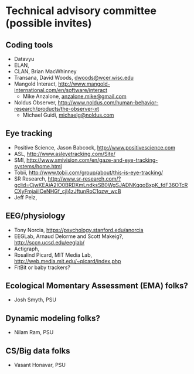 # Technical advisory committee (possible invites)

## Coding tools

- Datavyu
- ELAN,
- CLAN, Brian MacWhinney
- Transana, David Woods, dwoods@wcer.wisc.edu
- Mangold Interact, <http://www.mangold-international.com/en/software/interact>
  - Mike Anzalone, <anzalone.mike@gmail.com>
- Noldus Observer, <http://www.noldus.com/human-behavior-research/products/the-observer-xt>
  - Michael Guidi, <michaelg@noldus.com>

## Eye tracking

- Positive Science, Jason Babcock, <http://www.positivescience.com>
- ASL, <http://www.asleyetracking.com/Site/>
- SMI, <http://www.smivision.com/en/gaze-and-eye-tracking-systems/home.html>
- Tobii, <http://www.tobii.com/group/about/this-is-eye-tracking/>
- SR Research,  <http://www.sr-research.com/?gclid=CjwKEAiA2IO0BRDXmLndksSB0WgSJADNKqqoBxpK_fdF36OTcRCXyFmjaiilCeNHGf_cjI4zJftunRoC1ozw_wcB>
- Jeff Pelz,

## EEG/physiology

- Tony Norcia, <https://psychology.stanford.edu/anorcia>
- EEGLab, Arnaud Delorme and Scott Makeig?, <http://sccn.ucsd.edu/eeglab/>
- Actigraph,
- Rosalind Picard, MIT Media Lab, <http://web.media.mit.edu/~picard/index.php>
- FitBit or baby trackers?

## Ecological Momentary Assessment (EMA) folks?

- Josh Smyth, PSU

## Dynamic modeling folks?

- Nilam Ram, PSU

## CS/Big data folks

- Vasant Honavar, PSU
